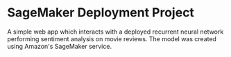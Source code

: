 # SageMaker Deployment Project

A simple web app which interacts with a deployed recurrent neural network performing sentiment analysis on movie reviews. 
The model was created using Amazon's SageMaker service.
